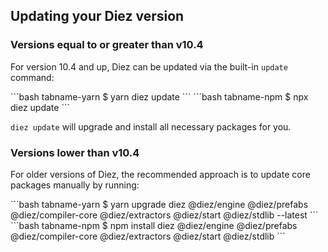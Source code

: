 ## Updating your Diez version

### Versions equal to or greater than v10.4

For version 10.4 and up, Diez can be updated via the built-in `update` command:

<CodeTabs>
```bash tabname-yarn
$ yarn diez update
```
```bash tabname-npm
$ npx diez update
```
</CodeTabs>

`diez update` will upgrade and install all necessary packages for you.

### Versions lower than v10.4

For older versions of Diez, the recommended approach is to update core packages manually by running:

<CodeTabs>
```bash tabname-yarn
$ yarn upgrade diez @diez/engine @diez/prefabs @diez/compiler-core @diez/extractors @diez/start @diez/stdlib --latest
```
```bash tabname-npm
$ npm install diez @diez/engine @diez/prefabs @diez/compiler-core @diez/extractors @diez/start @diez/stdlib
```
</CodeTabs>
